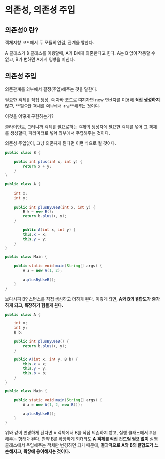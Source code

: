 # 의존성, 의존성 주입

## 의존성이란?

객체지향 코드에서 두 모듈의 연결, 관계을 말한다.

A 클래스가 B 클래스를 이용할때, A가 B에게 의존한다고 한다.
A는 B 없이 작동할 수 없고, B가 변하면 A에게 영향을 미친다.

## 의존성 주입

의존관계를 외부에서 결정(주입)해주는 것을 말한다.

필요한 객체를 직접 생성, 즉 자바 코드로 따지자면 new 연산자를 이용해 **직접 생성하지 않고**,
**필요한 객체를 외부에서 `주입`**해주는 것이다.

이것을 어떻게 구현하는가?

클라이언트, 그러니까 객체를 필요로하는 객체의 생성자에 필요한 객체를 넣어
그 객체를 생성할때, 파라미터로 넣어 외부에서 주입해주는 것이다.

의존성 주입없이, 그냥 의존하게 된다면 이런 식으로 될 것이다.

```java
public class B {

    public int plus(int x, int y) {
        return x + y;
    }
}
```

```java
public class A {
    
    int x;
    int y;
    
    public int plusByUseB(int x, int y) {
        B b = new B();
        return b.plus(x, y);
    }

		public A(int x, int y) {
        this.x = x;
        this.y = y;
    }
}
```

```java
public class Main {

    public static void main(String[] args) {
        A a = new A(1, 2);
        
        a.plusByUseB();
    }
}
```

보다시피 B인스턴스를 직접 생성하고 더하게 된다.
이렇게 되면, **A와 B의 결합도가 증가하게 되고, 확장하기 힘들게 된다.**

```java
public class A {

    int x;
    int y;
    B b;

    public int plusByUseB() {
        return b.plus(x, y);
    }

    public A(int x, int y, B b) {
        this.x = x;
        this.y = y;
        this.b = b;
    }
}
```

```java
public class Main {

    public static void main(String[] args) {
        A a = new A(1, 2, new B());

        a.plusByUseB();
    }
}
```

위와 같이 변경하게 된다면 A 객체에서 B를 직접 의존하지 않고, 실행 클래스에서 `주입`해주는 형태가 된다.
만약 B를 확장하게 되더라도 **A 객체를 직접 건드릴 필요 없이** 실행클래스에서 주입해주는 객체만 변경하면 
되기 때문에, **결과적으로 A와 B의 결합도가 느슨해지고, 확장에 용이해지는 것이다.**